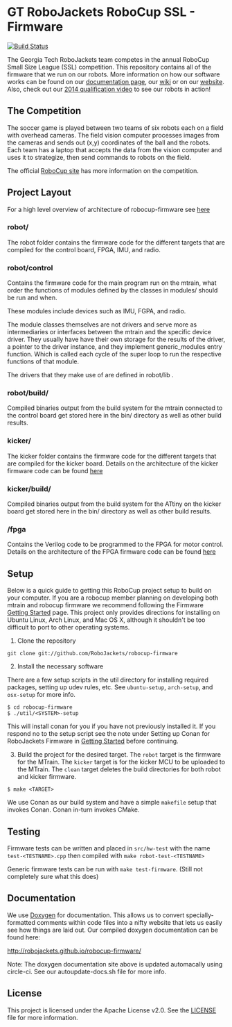# GT RoboJackets RoboCup SSL - Firmware
[![Build Status](https://circleci.com/gh/RoboJackets/robocup-firmware.svg?&style=shield)](https://circleci.com/gh/RoboJackets/robocup-firmware)

The Georgia Tech RoboJackets team competes in the annual RoboCup Small Size League (SSL) competition.  This repository contains all of the firmware that we run on our robots. More information on how our software works can be found on our [documentation page](http://robojackets.github.io/robocup-firmware/), our [wiki](http://wiki.robojackets.org/w/RoboCup_Software) or on our [website](http://www.robojackets.org/).
Also, check out our [2014 qualification video](https://www.youtube.com/watch?v=H3F9HexPLT0) to see our robots in action!

## The Competition

The soccer game is played between two teams of six robots each on a field with overhead cameras.  The field vision computer processes images from the cameras and sends out (x,y) coordinates of the ball and the robots.  Each team has a laptop that accepts the data from the vision computer and uses it to strategize, then send commands to robots on the field.

The official [RoboCup site](http://robocupssl.cpe.ku.ac.th/) has more information on the competition.


## Project Layout
For a high level overview of architecture of robocup-firmware see [here](doc/Firmware.md)

### robot/
The robot folder contains the firmware code for the different targets that are compiled for the control board, FPGA, IMU, and radio.

### robot/control
Contains the firmware code for the main program run on the mtrain, what order the functions of modules defined by the classes in modules/ should be run and when.

These modules include devices such as IMU, FGPA, and radio.

The module classes themselves are not drivers and serve more as intermediaries or interfaces between the mtrain and the specific device driver. They usually have have their own storage for the results of the driver, a pointer to the driver instance, and they implement generic_modules entry function. Which is called each cycle of the super loop to run the respective functions of that module.

The drivers that they make use of are defined in robot/lib .

### robot/build/
Compiled binaries output from the build system for the mtrain connected to the control board get stored here in the bin/ directory as well as other build results.

### kicker/
The kicker folder contains the firmware code for the different targets that are compiled for the kicker board.
Details on the architecture of the kicker firmware code can be found [here](doc/Kicker.md)

### kicker/build/
Compiled binaries output from the build system for the ATtiny on the kicker board get stored here in the bin/ directory as well as other build results.

### /fpga
Contains the Verilog code to be programmed to the FPGA for motor control.
Details on the architecture of the FPGA firmware code can be found [here](doc/FPGA.md)



## Setup
Below is a quick guide to getting this RoboCup project setup to build on your computer. If you are a robocup member planning on developing both mtrain and robocup firmware we recommend following the Firmware [Getting Started](doc/GettingStarted.md) page.
This project only provides directions for installing on Ubuntu Linux, Arch Linux, and Mac OS X, although it shouldn't be too difficult to port to other operating systems.

1) Clone the repository

```
git clone git://github.com/RoboJackets/robocup-firmware
```

2) Install the necessary software

There are a few setup scripts in the util directory for installing required packages, setting up udev rules, etc.  See `ubuntu-setup`, `arch-setup`, and `osx-setup` for more info.

```
$ cd robocup-firmware
$ ./util/<SYSTEM>-setup
```

This will install conan for you if you have not previously installed it. If you respond no to the setup script see the note under Setting up Conan for RoboJackets Firmware in [Getting Started](doc/GettingStarted.md) before continuing.

3) Build the project for the desired target. The `robot` target is the firmware for the MTrain. The `kicker` target is for the kicker MCU to be uploaded to the MTrain. The `clean` target deletes the build directories for both robot and kicker firmware.

```
$ make <TARGET>
```

We use Conan as our build system and have a simple `makefile` setup that invokes Conan. Conan in-turn invokes CMake.


## Testing

Firmware tests can be written and placed in `src/hw-test` with the name `test-<TESTNAME>.cpp` then compiled with `make robot-test-<TESTNAME>`

Generic firmware tests can be run with `make test-firmware`. (Still not completely sure what this does)


## Documentation

We use [Doxygen](www.doxygen.org) for documentation.  This allows us to convert specially-formatted comments within code files into a nifty website that lets us easily see how things are laid out.  Our compiled doxygen documentation can be found here:

http://robojackets.github.io/robocup-firmware/

Note: The doxygen documentation site above is updated automacally using circle-ci.  See our autoupdate-docs.sh file for more info.




## License

This project is licensed under the Apache License v2.0.  See the [LICENSE](LICENSE) file for more information.
